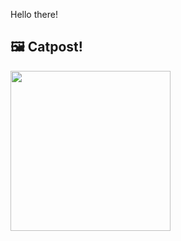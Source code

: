 Hello there!



## 🖼️ Catpost!

<sub>
    <img src="https://cdn2.thecatapi.com/images/eaa.jpg" height="256">
</sub>

